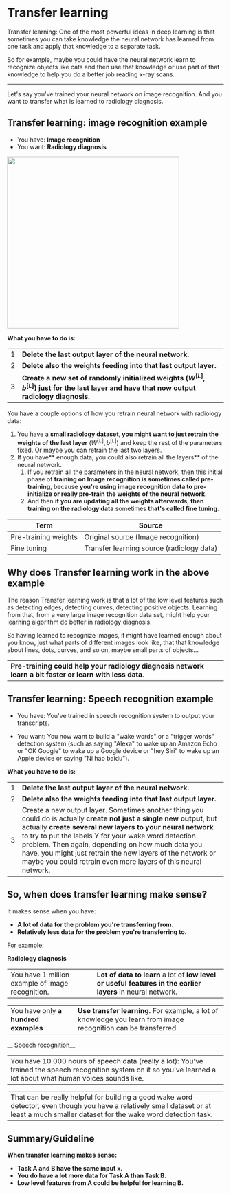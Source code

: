 # Transfer learning

Transfer learning: One of the most powerful ideas in deep learning is that sometimes you can take knowledge the neural network has learned from one task and apply that knowledge to a separate task.

So for example, maybe you could have the neural network learn to recognize objects like cats and then use that knowledge or use part of that knowledge to help you do a better job reading x-ray scans.

----

Let's say you've trained your neural network on image recognition. And you want to transfer what is learned to radiology diagnosis.

## Transfer learning: image recognition example

- You have: **Image recognition**
- You want: **Radiology diagnosis**

<img src="../img/screenshot_from_2019-01-23_16-43-06.png" width="400" />

__What you have to do is:__

|   |                                                         |
|---|---------------------------------------------------------|
| 1 | **Delete the last output layer of the neural network.** |
| 2 | **Delete also the weights feeding into that last output layer.** |
| 3 | **Create a new set of randomly initialized weights $(W^{[L]},b^{[L]})$ just for the last layer and have that now output radiology diagnosis.** |


You have a couple options of how you retrain neural network with radiology data:

1. You have a **small radiology dataset, you might want to just retrain the weights of the last layer** $(W^{[L]},b^{[L]})$ and keep the rest of the parameters fixed. Or maybe you can retrain the last two layers.
2. If you have** enough data, you could also retrain all the layers** of the neural network.
   1. If you retrain all the parameters in the neural network, then this initial phase of **training on Image recognition is sometimes called pre-training**, because **you're using image recognition data to pre-initialize or really pre-train the weights of the neural network**.
   2. And then **if you are updating all the weights afterwards**, **then training on the radiology data** sometimes **that's called fine tuning**.


| Term | Source |
|------|--------|
| Pre-training weights | Original source (Image recognition) |
| Fine tuning | Transfer learning source (radiology data) |

## Why does Transfer learning work in the above example
 
The reason Transfer learning work is that a lot of the low level features such as detecting edges, detecting curves, detecting positive objects. Learning from that, from a very large image recognition data set, might help your learning algorithm do better in radiology diagnosis. 

So having learned to recognize images, it might have learned enough about you know, just what parts of different images look like, that that knowledge about lines, dots, curves, and so on, maybe small parts of objects...

|                                                                                                          |
|----------------------------------------------------------------------------------------------------------|
| **Pre-training could help your radiology diagnosis network learn a bit faster or learn with less data**. | 

## Transfer learning: Speech recognition example

- You have: You've trained in speech recognition system to output your transcripts. 

- You want: You now want to build a "wake words" or a "trigger words" detection system (such as saying "Alexa" to wake up an Amazon Echo or "OK Google" to wake up a Google device or "hey Siri" to wake up an Apple device or saying "Ni hao baidu").


__What you have to do is:__

|   |                                                         |
|---|---------------------------------------------------------|
| 1 | **Delete the last output layer of the neural network.** |
| 2 | **Delete also the weights feeding into that last output layer.** |
| 3 | Create a new output layer. Sometimes another thing you could do is actually **create not just a single new output**, but actually **create several new layers to your neural network** to try to put the labels Y for your wake word detection problem. Then again, depending on how much data you have, you might just retrain the new layers of the network or maybe you could retrain even more layers of this neural network. |

## So, when does transfer learning make sense?

It makes sense when you have:

- **A lot of data for the problem you're transferring from.**
- **Relatively less data for the problem you're transferring to.**

For example:

__Radiology diagnosis__

|                                                  |                                                                                                             |
|--------------------------------------------------|-------------------------------------------------------------------------------------------------------------|
| You have 1 million example of image recognition. | **Lot of data to learn** a lot of **low level or useful features in the earlier layers** in neural network. |

|                                      |                                                                                                                 |
|--------------------------------------|-----------------------------------------------------------------------------------------------------------------|
| You have only **a hundred examples** | **Use transfer learning**. For example, a lot of knowledge you learn from image recognition can be transferred. |

__ Speech recognition__

|                                                                                                                                                                      |
|----------------------------------------------------------------------------------------------------------------------------------------------------------------------|
| You have 10 000 hours of speech data (really a lot): You've trained the speech recognition system on it so you've learned a lot about what human voices sounds like. |

|                                                                                                                                                                                         |
|-----------------------------------------------------------------------------------------------------------------------------------------------------------------------------------------|
| That can be really helpful for building a good wake word detector, even though you have a relatively small dataset or at least a much smaller dataset for the wake word detection task. |

## Summary/Guideline

**When transfer learning makes sense:**

- **Task A and B have the same input x.**
- **You do have a lot more data for Task A than Task B.**
- **Low level features from A could be helpful for learning B.**




